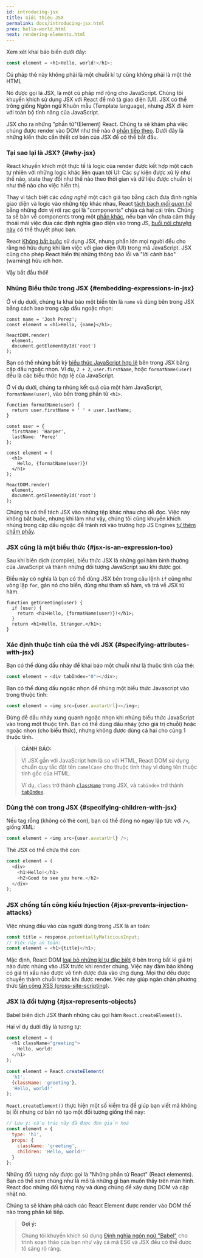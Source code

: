 ```yaml
---
id: introducing-jsx
title: Giới thiệu JSX
permalink: docs/introducing-jsx.html
prev: hello-world.html
next: rendering-elements.html
---
```


Xem xét khai báo biến dưới đây:

```js
const element = <h1>Hello, world!</h1>;
```

Cú pháp thẻ này không phải là một chuỗi kí tự cũng không phải là một thẻ HTML

Nó được gọi là JSX, là một cú pháp mở rộng cho JavaScript. Chúng tôi khuyến khích sử dụng JSX với React để mô tả giao diện (UI). JSX có thể trông giống Ngôn ngữ Khuôn mẫu (Template language), nhưng JSX đi kèm với toàn bộ tính năng của JavaScript.

JSX cho ra những "phần tử"(Element) React. Chúng ta sẽ khám phá việc chúng được render vào DOM như thế nào ở [phần tiếp theo](/docs/rendering-elements.html). Dưới đây là những kiến thức cần thiết cơ bản của JSX để có thể bắt đầu.

### Tại sao lại là JSX? {#why-jsx}

React khuyến khích một thực tế là logic của render được kết hợp một cách tự nhiên với những logic khác liên quan tới UI: Các sự kiện được xử lý như thế nào, state thay đổi như thế nào theo thời gian và dữ liệu được chuẩn bị như thế nào cho việc hiển thị.

Thay vì tách biệt các *công nghệ* một cách giả tạo bằng cách đưa định nghĩa giao diện và logic vào những tệp khác nhau, React [tách bạch *mối quan hệ*](https://en.wikipedia.org/wiki/Separation_of_concerns) bằng những đơn vị rời rạc gọi là "components" chứa cả hai cái trên. Chúng ta sẽ bàn về components trong một [phần khác](/docs/components-and-props.html), nếu bạn vẫn chưa cảm thấy thoải mái việc đưa các định nghĩa giao diện vào trong JS, [buổi nói chuyện này](https://www.youtube.com/watch?v=x7cQ3mrcKaY) có thể thuyết phục bạn.

React [Không bắt buộc](/docs/react-without-jsx.html) sử dụng JSX, nhưng phần lớn mọi người đều cho rằng nó hữu dụng khi làm việc với giao diện (UI) trong mã JavaScript. JSX cũng cho phép React hiển thị những thông báo lỗi và "lời cảnh báo" (warning) hữu ích hơn.

Vậy bắt đầu thôi!

### Nhúng Biểu thức trong JSX {#embedding-expressions-in-jsx}

Ở ví dụ dưới, chúng ta khai báo một biến tên là `name` và dùng bên trong JSX bằng cách bao trong cặp dấu ngoặc nhọn:

```js{1,2}
const name = 'Josh Perez';
const element = <h1>Hello, {name}</h1>;

ReactDOM.render(
  element,
  document.getElementById('root')
);
```

Bạn có thể nhúng bất kỳ [biểu thức JavaScript hợp lệ](https://developer.mozilla.org/en-US/docs/Web/JavaScript/Guide/Expressions_and_Operators#Expressions) bên trong JSX bằng cặp dấu ngoặc nhọn. Ví dụ, `2 + 2`, `user.firstName`, hoặc `formatName(user)` đều là các biểu thức hợp lệ của JavaScript.

Ở ví dụ dưới, chúng ta nhúng kết quả của một hàm JavaScript, `formatName(user)`, vào bên trong phần tử `<h1>`.

```js{12}
function formatName(user) {
  return user.firstName + ' ' + user.lastName;
}

const user = {
  firstName: 'Harper',
  lastName: 'Perez'
};

const element = (
  <h1>
    Hello, {formatName(user)}!
  </h1>
);

ReactDOM.render(
  element,
  document.getElementById('root')
);
```

[](codepen://introducing-jsx)

Chúng ta có thể tách JSX vào những tệp khác nhau cho dễ đọc. Việc này không bắt buộc, nhưng khi làm như vậy, chúng tôi cũng khuyến khích nhúng trong cặp dấu ngoặc để tránh rơi vào trường hợp JS Engines [tự thêm chấm phẩy](https://stackoverflow.com/q/2846283).

### JSX cũng là một biểu thức {#jsx-is-an-expression-too}

Sau khi biên dịch (compile), biểu thức JSX là những gọi hàm bình thường của JavaScript và thành những đối tượng JavaScript sau khi được gọi.

Điều này có nghĩa là bạn có thể dùng JSX bên trong câu lệnh `if` cũng như vòng lặp `for`, gán nó cho biến, dùng như tham số hàm, và trả về JSX từ hàm.

```js{3,5}
function getGreeting(user) {
  if (user) {
    return <h1>Hello, {formatName(user)}!</h1>;
  }
  return <h1>Hello, Stranger.</h1>;
}
```

### Xác định thuộc tính của thẻ với JSX {#specifying-attributes-with-jsx}

Bạn có thể dùng dấu nháy để khai báo một chuỗi như là thuộc tính của thẻ:

```js
const element = <div tabIndex="0"></div>;
```

Bạn có thể dùng dấu ngoặc nhọn để nhúng một biểu thức Javascript vào trong thuộc tính:

```js
const element = <img src={user.avatarUrl}></img>;
```

Đừng để dấu nháy xung quanh ngoặc nhọn khi nhúng biểu thức JavaScript vào trong một thuộc tính. Bạn có thể dùng dấu nháy (cho giá trị chuỗi) hoặc ngoặc nhọn (cho biểu thức), nhưng không được dùng cả hai cho cùng 1 thuộc tính.

>**CẢNH BÁO:**
>
>Vì JSX gần với JavaScript hơn là so với HTML, React DOM sử dụng chuẩn quy tắc đặt tên `camelCase` cho thuộc tính thay vì dùng tên thuộc tính gốc của HTML.
>
>Ví dụ, `class` trở thành [`className`](https://developer.mozilla.org/en-US/docs/Web/API/Element/className) trong JSX, và `tabindex` trở thành [`tabIndex`](https://developer.mozilla.org/en-US/docs/Web/API/HTMLElement/tabIndex).

### Dùng thẻ con trong JSX {#specifying-children-with-jsx}

Nếu tag rỗng (không có thẻ con), bạn có thể đóng nó ngay lập tức với `/>`, giống XML:

```js
const element = <img src={user.avatarUrl} />;
```

Thẻ JSX có thể chứa thẻ con:

```js
const element = (
  <div>
    <h1>Hello!</h1>
    <h2>Good to see you here.</h2>
  </div>
);
```

### JSX chống tấn công kiểu Injection {#jsx-prevents-injection-attacks}

Việc nhúng đầu vào của người dùng trong JSX là an toàn:

```js
const title = response.potentiallyMaliciousInput;
// Việc này an toàn:
const element = <h1>{title}</h1>;
```

Mặc định, React DOM [loại bỏ những kí tự đặc biệt](https://stackoverflow.com/questions/7381974/which-characters-need-to-be-escaped-on-html) ở bên trong bất kì giá trị nào được nhúng vào JSX trước khi render chúng. Việc này đảm bảo không có giá trị xấu nào được vô tình được đưa vào ứng dụng. Mọi thứ đều được chuyển thành chuỗi trước khi được render. Việc này giúp ngăn chặn phương thức [tấn công XSS (cross-site-scripting)](https://en.wikipedia.org/wiki/Cross-site_scripting).

### JSX là đối tượng {#jsx-represents-objects}

Babel biên dịch JSX thành những câu gọi hàm `React.createElement()`.

Hai ví dụ dưới đây là tương tự:

```js
const element = (
  <h1 className="greeting">
    Hello, world!
  </h1>
);
```

```js
const element = React.createElement(
  'h1',
  {className: 'greeting'},
  'Hello, world!'
);
```

`React.createElement()` thực hiện một số kiểm tra để giúp bạn viết mã không bị lỗi nhưng cơ bản nó tạo một đối tượng giống thế này:

```js
// Lưu ý: cấu trúc nãy đã được đơn giản hoá
const element = {
  type: 'h1',
  props: {
    className: 'greeting',
    children: 'Hello, world!'
  }
};
```

Những đối tượng này được gọi là "Những phần tử React" (React elements). Bạn có thể xem chúng như là mô tả những gì bạn muốn thấy trên màn hình. React đọc những đối tượng này và dùng chúng để xây dựng DOM và cập nhật nó.

Chúng ta sẽ khám phá cách các React Element được render vào DOM thế nào trong phần kế tiếp.

>**Gợi ý:**
>
>Chúng tôi khuyến khích sử dụng [Định nghĩa ngôn ngữ "Babel"](https://babeljs.io/docs/editors) cho trình soạn thảo của bạn như vậy cả mã ES6 và JSX đều có thể được tô sáng rõ ràng.
